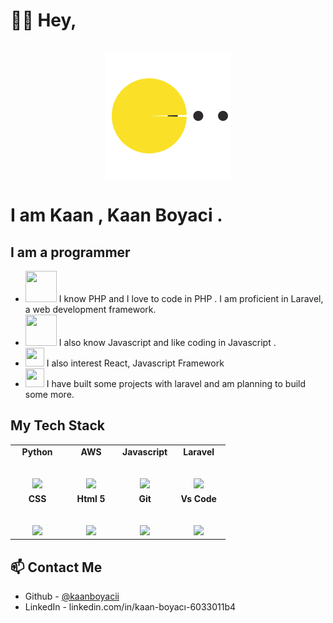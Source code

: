 # 👋🏻 Hey,
<div align="center">
	<br>
	<img src="https://raw.githubusercontent.com/Aniket965/Aniket965/master/pacman.svg?sanitize=true" width="200" height="200">
</div>

# I am Kaan , Kaan Boyaci . 
## I am a programmer

- <img src="https://ceptebilisim.com/wp-content/uploads/2022/03/PHP-Logo.wine_.png" width=50 height=50>  I know PHP and I love to code in PHP . I am proficient in Laravel, a web development framework. <br>
- <img src="https://upload.wikimedia.org/wikipedia/commons/thumb/9/99/Unofficial_JavaScript_logo_2.svg/480px-Unofficial_JavaScript_logo_2.svg.png" width=50 height=50>  I also know Javascript and like coding in Javascript . 
- <img src="https://www.opendart.com/uploads/opendart.com_reactdersleri_react.png" width=30 height=30>  I also interest React, Javascript Framework<br>
- <img src="https://www.mehmetcancan.com/dosyalar/2017/10/laravel.png" width=30 height=30>  I have built some projects with laravel and am planning to build some more.<br>

## My Tech Stack

<table>
  <tbody>
    <tr valign="top">
      <td width="25%" align="center">
	      <span><strong>Python</strong></span><br><br><br>
        <img height="100px" src="https://www.liblogo.com/img-logo/ph424p5c6-php-logo-php-logo-transparent-png-stickpng.png">
      </td>
      <td width="25%" align="center">
	      <span><strong>AWS</strong></span><br><br><br>
        <img height="64px" src="https://cdn.svgporn.com/logos/aws.svg">
      </td>
      <td width="25%" align="center">
        <span><strong>Javascript</strong></span><br><br><br>
        <img height="100px" src="https://upload.wikimedia.org/wikipedia/commons/thumb/9/99/Unofficial_JavaScript_logo_2.svg/480px-Unofficial_JavaScript_logo_2.svg.png">
      </td>
      <td width="25%" align="center">
        <span><strong>Laravel</strong></span><br><br><br>
        <img height="64px" src="https://upload.wikimedia.org/wikipedia/commons/thumb/9/9a/Laravel.svg/1969px-Laravel.svg.png">
      </td>
     </tr>
    <tr valign="top">
      <td width="25%" align="center">
        <span><strong>CSS</strong></span><br><br><br>
        <img height="64px" src="https://cdn.svgporn.com/logos/css-3.svg">
      </td>
      <td width="25%" align="center">
        <span><strong>Html 5</strong></span><br><br><br>
        <img height="64px" src="https://cdn.svgporn.com/logos/html-5.svg">
      </td>
      <td width="25%" align="center">
        <span><strong>Git</strong></span><br><br><br>
        <img height="64px" src="https://cdn.svgporn.com/logos/git-icon.svg">
      </td>
      <td width="25%" align="center">
        <span><strong>Vs Code</strong></span><br><br><br>
        <img height="64px" src="https://cdn.svgporn.com/logos/visual-studio-code.svg">
      </td>
    </tr>

  </tbody>
</table>

## 📫 Contact Me
- Github - [@kaanboyacii]([https://twitter.com/gauravc12](https://github.com/kaanboyacii))
- LinkedIn - linkedin.com/in/kaan-boyacı-6033011b4
